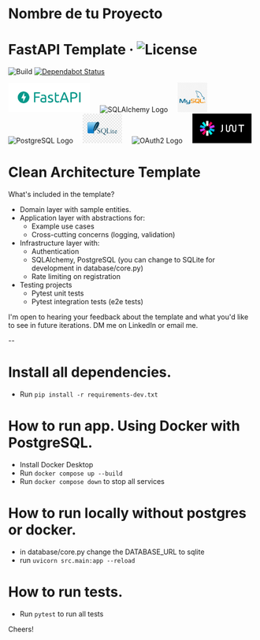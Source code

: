 # Nombre de tu Proyecto
# FastAPI Template · ![License](https://img.shields.io/badge/license-MIT-blue.svg)
![Build](https://github.com/tu-usuario/tu-repositorio/workflows/build/badge.svg) 
[![Dependabot Status](https://img.shields.io/badge/Dependabot-active-brightgreen.svg)](https://dependabot.com)

<div>
<img src="assets/fastapi-logo.png" alt="FastAPI Logo" height="60" /> &nbsp; &nbsp;
<img src="assets/sqlalchemy-logo.png" alt="SQLAlchemy Logo" height="60" /> &nbsp; &nbsp;
<img src="assets/mysql-logo.png" alt="MySQL Logo" height="60" /> &nbsp; &nbsp;
<img src="assets/postgresql-logo.png" alt="PostgreSQL Logo" height="60" /> &nbsp; &nbsp;
<img src="assets/sqlite-logo.png" alt="SQLite Logo" height="60" /> &nbsp; &nbsp;
<img src="assets/oauth2-logo.png" alt="OAuth2 Logo" height="60" /> &nbsp; &nbsp;
<img src="assets/jwt-logo.png" alt="JWT Logo" height="60" />
</div>

# Clean Architecture Template

What's included in the template?

- Domain layer with sample entities.
- Application layer with abstractions for:
  - Example use cases
  - Cross-cutting concerns (logging, validation)
- Infrastructure layer with:
  - Authentication
  - SQLAlchemy, PostgreSQL (you can change to SQLite for development in database/core.py)
  - Rate limiting on registration
- Testing projects
  - Pytest unit tests
  - Pytest integration tests (e2e tests)

I'm open to hearing your feedback about the template and what you'd like to see in future iterations. DM me on LinkedIn or email me.

--

# Install all dependencies.
- Run `pip install -r requirements-dev.txt`

# How to run app. Using Docker with PostgreSQL.
- Install Docker Desktop
- Run `docker compose up --build`
- Run `docker compose down` to stop all services

# How to run locally without postgres or docker.
- in database/core.py change the DATABASE_URL to sqlite
- run `uvicorn src.main:app --reload`

# How to run tests.
- Run `pytest` to run all tests


Cheers!
